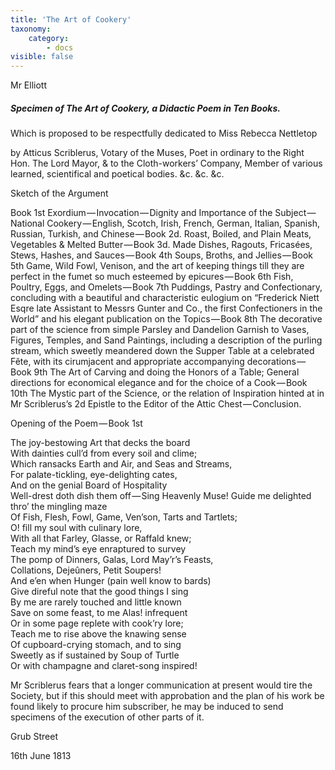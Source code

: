 ```yaml
---
title: 'The Art of Cookery'
taxonomy:
    category:
        - docs
visible: false
---
```


<div class="author">Mr Elliott</div>

##### Specimen of The Art of Cookery, a Didactic Poem in Ten Books.

Which is proposed to be respectfully dedicated to Miss Rebecca Nettletop

by Atticus Scriblerus, Votary of the Muses, Poet in ordinary to the Right Hon. The Lord Mayor, & to the Cloth-workers’ Company, Member of various learned, scientifical and poetical bodies. &c. &c. &c.

Sketch of the Argument

Book 1st Exordium — Invocation — Dignity and Importance of the Subject — National Cookery — English, Scotch, Irish, French, German, Italian, Spanish, Russian, Turkish, and Chinese — Book 2d. Roast, Boiled, and Plain Meats, Vegetables & Melted Butter — Book 3d. Made Dishes, Ragouts, Fricasées, Stews, Hashes, and Sauces — Book 4th Soups, Broths, and Jellies — Book 5th Game, Wild Fowl, Venison, and the art of keeping things till they are perfect in the fumet so much esteemed by epicures — Book 6th Fish, Poultry, Eggs, and Omelets — Book 7th Puddings, Pastry and Confectionary, concluding with a beautiful and characteristic eulogium on “Frederick Niett Esqre late Assistant to Messrs Gunter and Co., the first Confectioners in the World” and his elegant publication on the Topics — Book 8th The decorative part of the science from simple Parsley and Dandelion Garnish to Vases, Figures, Temples, and Sand Paintings, including a description of the purling stream, which sweetly meandered down the Supper Table at a celebrated Fête, with its cirumjacent and appropriate accompanying decorations — Book 9th The Art of Carving and doing the Honors of a Table; General directions for economical elegance and for the choice of a Cook — Book 10th The Mystic part of the Science, or the relation of Inspiration hinted at in Mr Scriblerus’s 2d Epistle to the Editor of the Attic Chest — Conclusion.

Opening of the Poem — Book 1st

The joy-bestowing Art that decks the board  
With dainties cull’d from every soil and clime;  
Which ransacks Earth and Air, and Seas and Streams,  
For palate-tickling, eye-delighting cates,  
And on the genial Board of Hospitality  
Well-drest doth dish them off — Sing Heavenly Muse!
Guide me delighted thro’ the mingling maze  
Of Fish, Flesh, Fowl, Game, Ven’son, Tarts and Tartlets;  
O! fill my soul with culinary lore,  
With all that Farley, Glasse, or Raffald knew;  
Teach my mind’s eye enraptured to survey  
The pomp of Dinners, Galas, Lord May’r’s Feasts,  
Collations, Dejeûners, Petit Soupers!  
And e’en when Hunger (pain well know to bards)  
Give direful note that the good things I sing  
By me are rarely touched and little known  
Save on some feast, to me Alas! infrequent  
Or in some page replete with cook’ry lore;  
Teach me to rise above the knawing sense  
Of cupboard-crying stomach, and to sing  
Sweetly as if sustained by Soup of Turtle  
Or with champagne and claret-song inspired!

Mr Scriblerus fears that a longer communication at present would tire the Society, but if this should meet with approbation and the plan of his work be found likely to procure him subscriber, he may be induced to send specimens of the execution of other parts of it.

Grub Street

16th June 1813